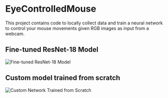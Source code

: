 # EyeControlledMouse
This project contains code to locally collect data and train a neural network to control your mouse movements given RGB images as input from a webcam.

## Fine-tuned ResNet-18 Model
![Fine-tuned ResNet-18 Model](https://github.com/KJ-Waller/EyeControlledMouse/blob/main/resnet.gif)


## Custom model trained from scratch
![Custom Network Trained from Scratch](https://github.com/KJ-Waller/EyeControlledMouse/blob/main/custom_network_test.gif)
